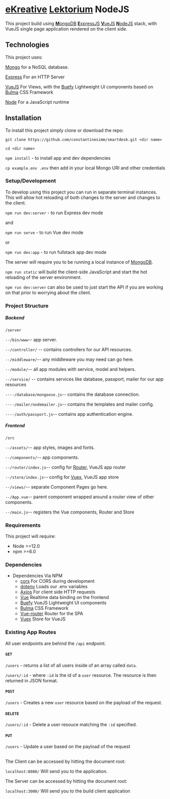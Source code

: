 # [e**K**reative](https://www.ekreative.com/) [L**ek**torium](https://www.facebook.com/lektorium.ek/) NodeJS

This project build using [**M**ongoDB](https://www.mongodb.com/) [**E**xpressJS](https://expressjs.com/) [**V**ueJS](https://vuejs.org/) [**N**odeJS](https://nodejs.org/en/) stack, with VueJS single page application rendered on the client side.


## Technologies
This project uses:

[Mongo](https://www.mongodb.com/) for a NoSQL database.

[Express](https://expressjs.com/) For an HTTP Server

[VueJS](https://vuejs.org/) For Views, with the [Buefy](https://buefy.org/) Lightweight UI components based on [Bulma](https://bulma.io/) CSS Framework 

[Node](https://nodejs.org/en/) For a JavaScript runtime

## Installation

To install this project simply clone or download the repo:

`git clone https://github.com/constantinesimm/smartdesk.git <dir name>`

`cd <dir name>`

`npm install` - to install app and dev dependencies

`cp example.env .env` then add in your local Mongo URI and other credentials

### Setup/Development

To develop using this project you can run in separate terminal instances. This will allow hot reloading of both changes to the server and changes to the client.

`npm run dev:server` - to run Express dev mode

and

`npm run serve` - to run Vue dev mode 

or

`npm run dev:app` - to run fullstack app dev mode

The server will require you to be running a local instance of [MongoDB](https://www.mongodb.com/).

`npm run static` will build the client-side JavaScript and start the hot reloading of the server environment. 

`npm run dev:server` can also be used to just start the API if you are working on that prior to worrying about the client.


### Project Structure

##### Backend

`/server`

`--/bin/www`-- app server.

`--/controller/` -- contains controllers for our API resources.

`--/middleware/`-- any middleware you may need can go here.

`--/module/`-- all app modules with service, model and helpers.

`--/service/` -- contains services like database, passport, mailer for our app resources

`----/database/mongoose.js`-- contains the database connection.

`----/mailer/nodemailer.js`-- contains the templates and mailer config.

`----/auth/passport.js`-- contains app authentication engine.


##### Frontend

`/src`

`--/assets/`-- app styles, images and fonts.

`--/components/`-- app components.

`--/router/index.js`-- config for [Router](https://router.vuejs.org/), VueJS app router

`--/store/index.js`-- config for [Vuex](https://vuex.vuejs.org/), VueJS app store

`--/views/`-- separate Component Pages go here.

`--/App.vue`-- parent component wrapped around a router view of other components.

`--/main.js`-- registers the Vue components, Router and Store


### Requirements

This project will require:

* Node >=12.0
* npm >=6.0

### Dependencies 

* Dependencies Via NPM
	* [cors](https://github.com/expressjs/cors) For CORS during development
	* [dotenv](https://github.com/motdotla/dotenv) Loads our .env variables
	* [Axios](https://github.com/axios/axios) For client side HTTP requests
	* [Vue](https://vuejs.org/) Realtime data binding on the frontend
	* [Buefy](https://buefy.org/) VueJS Lightweight UI components
	* [Bulma](https://bulma.io/) CSS Framework
	* [Vue-router](https://github.com/vuejs/vue-router) Router for the SPA 
	* [Vuex](https://vuex.vuejs.org/) Store for VueJS


### Existing App Routes

All user endpoints are behind the `/api` endpoint.

#### `GET`
`/users` - returns a list of all users inside of an array called `data`.

`/users/:id` - where `:id` is the id of a `user` resource. The resource is then returned in JSON format.

#### `POST`
`/users` - Creates a new `user` resource based on the payload of the request.

#### `DELETE`
`/users/:id` - Delete a user resouce matching the `:id` specified.

#### `PUT`
`/users` - Update a user based on the payload of the request

##

The Client can be accessed by hitting the document root:

`localhost:8080/` Will send you to the application.

The Server can be accessed by hitting the document root:

`localhost:3000/` Will send you to the build client application

